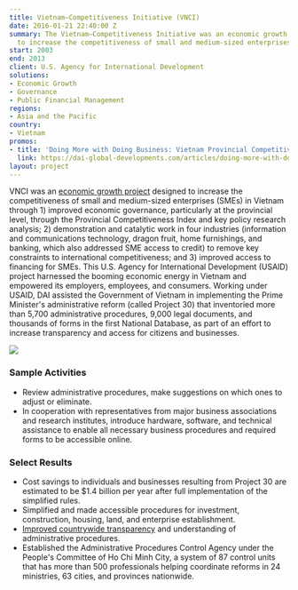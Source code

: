 ```yaml
---
title: Vietnam—Competitiveness Initiative (VNCI)
date: 2016-01-21 22:40:00 Z
summary: The Vietnam—Competitiveness Initiative was an economic growth project designed
  to increase the competitiveness of small and medium-sized enterprises in Vietnam.
start: 2003
end: 2013
client: U.S. Agency for International Development
solutions:
- Economic Growth
- Governance
- Public Financial Management
regions:
- Asia and the Pacific
country:
- Vietnam
promos:
- title: 'Doing More with Doing Business: Vietnam Provincial Competitiveness Index'
  link: https://dai-global-developments.com/articles/doing-more-with-doing-business-vietnam-provincial-competitiveness-index?utm_source=daidotcom
layout: project
---
```


VNCI was an [economic growth project](http://dai-global-developments.com/articles/doing-more-with-doing-business-vietnam-provincial-competitiveness-index?utm_source=daidotcom) designed to increase the competitiveness of small and medium-sized enterprises (SMEs) in Vietnam through 1) improved economic governance, particularly at the provincial level, through the Provincial Competitiveness Index and key policy research analysis; 2) demonstration and catalytic work in four industries (information and communications technology, dragon fruit, home furnishings, and banking, which also addressed SME access to credit) to remove key constraints to international competitiveness; and 3) improved access to financing for SMEs. This U.S. Agency for International Development (USAID) project harnessed the booming economic energy in Vietnam and empowered its employers, employees, and consumers. Working under USAID, DAI assisted the Government of Vietnam in implementing the Prime Minister's administrative reform (called Project 30) that inventoried more than 5,700 administrative procedures, 9,000 legal documents, and thousands of forms in the first National Database, as part of an effort to increase transparency and access for citizens and businesses. 

![][1]

###  Sample Activities

* Review administrative procedures, make suggestions on which ones to adjust or eliminate.
* In cooperation with representatives from major business associations and research institutes, introduce hardware, software, and technical assistance to enable all necessary business procedures and required forms to be accessible online.

###  Select Results

* Cost savings to individuals and businesses resulting from Project 30 are estimated to be $1.4 billion per year after full implementation of the simplified rules.
* Simplified and made accessible procedures for investment, construction, housing, land, and enterprise establishment.
* [Improved countrywide transparency](http://dai-global-developments.com/articles/project-helps-vietnam-cut-red-tape-hone-competitiveness-and-boost-economic-growth?utm_source=daidotcom) and understanding of administrative procedures.
* Established the Administrative Procedures Control Agency under the People's Committee of Ho Chi Minh City, a system of 87 control units that has more than 500 professionals helping coordinate reforms in 24 ministries, 63 cities, and provinces nationwide.

[1]: https://assetify-dai.com/projects/vnci.jpg
